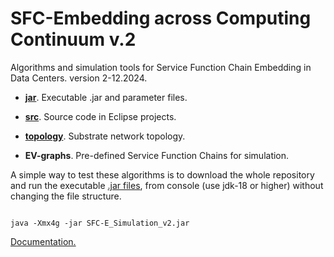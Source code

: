 # SFC-Embedding across Computing Continuum v.2

Algorithms and simulation tools for Service Function Chain Embedding in Data Centers. version 2-12.2024.

* **[jar](jar)**. Executable .jar and parameter files.

* **[src](src)**. Source code in Eclipse projects.

* **[topology](topology)**. Substrate network topology.

* **EV-graphs**. Pre-defined Service Function Chains for simulation.

A simple way to test these algorithms is to download the whole repository and run the executable [.jar files](jar), 
from console (use jdk-18 or higher) without changing the file structure.

```

java -Xmx4g -jar SFC-E_Simulation_v2.jar

```

[Documentation.](https://rodispantelis.github.io/SFC-Embedding/Computing_Continuum/index.html)

